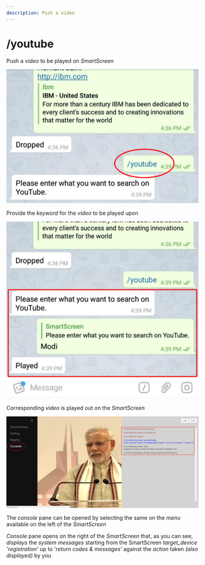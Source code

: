 ```yaml
---
description: Push a video
---
```


# /youtube

 Push a _video_ to be played on _SmartScreen_

![](.gitbook/assets/yt_t.png)

 Provide the _keyword_ for the _video_ to be played upon

![](.gitbook/assets/ytm_t.png)

 Corresponding _video_ is played out on the _SmartScreen_

![](.gitbook/assets/youtube_modi_con.png)

The _console_ pane can be opened by selecting the same on the _menu_ available on the left of the _SmartScreen_

_Console_ pane opens on the right of the _SmartScreen_ that, as you can see, _displays_ the _system messages_ starting from the SmartScreen _target\_device 'registration'_ up to '_return codes & messages'_ against the _action_ taken _\(also displayed\)_ by you

